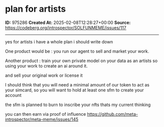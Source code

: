 # plan for artists

**ID:** 975286
**Created At:** 2025-02-08T12:28:27+00:00
**Source:** https://codeberg.org/introspector/SOLFUNMEME/issues/117

---

yes for artists i have a whole plan i should write down

One product would be :
you run our agent to sell and market your work.

Another product : train your own private model on your data as an artists
so using your work to create an ai around it.

and sell your original work or license it


I should think that you will need a minimal amount of our token
to act as your simcard, so you will want to hold at least one sfm to create your account

the sfm is planned to burn to inscribe your nfts
thats my current thinking

you can then earn via proof of influence 
https://github.com/meta-introspector/meta-meme/issues/145
